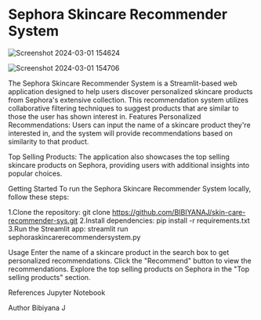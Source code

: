 # Sephora Skincare Recommender System
![Screenshot 2024-03-01 154624](https://github.com/BIBIYANAJ/skin-care-recommender-sys/assets/126191304/4a1cd22d-a230-46a9-860f-a8211372f8d3)

![Screenshot 2024-03-01 154706](https://github.com/BIBIYANAJ/skin-care-recommender-sys/assets/126191304/2cc737ad-e91d-4f03-8a34-f7bde03472b0)


The Sephora Skincare Recommender System is a Streamlit-based web application designed to help users discover personalized skincare products from Sephora's extensive collection. This recommendation system utilizes collaborative filtering techniques to suggest products that are similar to those the user has shown interest in.
Features
Personalized Recommendations: Users can input the name of a skincare product they're interested in, and the system will provide recommendations based on similarity to that product.

Top Selling Products: The application also showcases the top selling skincare products on Sephora, providing users with additional insights into popular choices.

Getting Started
To run the Sephora Skincare Recommender System locally, follow these steps:

1.Clone the repository:
git clone https://github.com/BIBIYANAJ/skin-care-recommender-sys.git
2.Install dependencies:
pip install -r requirements.txt
3.Run the Streamlit app:
streamlit run sephoraskincarerecommendersystem.py

Usage
Enter the name of a skincare product in the search box to get personalized recommendations.
Click the "Recommend" button to view the recommendations.
Explore the top selling products on Sephora in the "Top selling products" section.

References
Jupyter Notebook

Author
Bibiyana J
